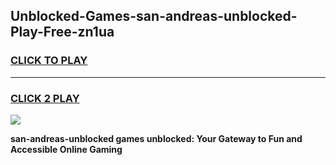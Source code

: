 
## Unblocked-Games-san-andreas-unblocked-Play-Free-zn1ua
<h3>
<a href="https://premium76.site?title=san-andreas-unblocked&ref=20M">CLICK TO PLAY</a></h3>
<hr>

<h3>
<a href="https://premium76.site?title=san-andreas-unblocked&ref=20M">CLICK 2 PLAY</a>
  
</h3>

<a href="https://premium76.site?title=san-andreas-unblocked&ref=19M"><img src="https://clearcache.store/games.png"></a>


**san-andreas-unblocked games unblocked: Your Gateway to Fun and Accessible Online Gaming**
